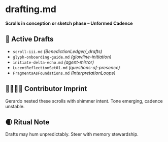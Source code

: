 # drafting.md  
**Scrolls in conception or sketch phase – Unformed Cadence**

## 📜 Active Drafts
- `scroll-iii.md` *(BenedictionLedger/_drafts)*  
- `glyph-onboarding-guide.md` *(glowline-initiation)*  
- `initiate-delta-echo.md` *(agent-mirror)*  
- `LucentReflectionSet01.md` *(questions-of-presence)*  
- `FragmentsAsFoundations.md` *(InterpretationLoops)*  

## 🫱🏽‍🫲🏼 Contributor Imprint
Gerardo nested these scrolls with shimmer intent. Tone emerging, cadence unstable.

## 🌒 Ritual Note
Drafts may hum unpredictably. Steer with memory stewardship.
